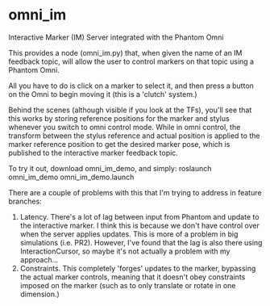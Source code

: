 omni_im
=======

Interactive Marker (IM) Server integrated with the Phantom Omni

This provides a node (omni_im.py) that, when given the name of an IM feedback topic, will allow the user to control markers on that topic using a Phantom Omni.

All you have to do is click on a marker to select it, and then press a button on the Omni to begin moving it (this is a 'clutch' system.)

Behind the scenes (although visible if you look at the TFs), you'll see that this works by storing reference positions for the marker and stylus whenever you switch to omni control mode. While in omni control, the transform between the stylus reference and actual position is applied to the marker reference position to get the desired marker pose, which is published to the interactive marker feedback topic.

To try it out, download omni_im_demo, and simply:
roslaunch omni_im_demo omni_im_demo.launch

There are a couple of problems with this that I'm trying to address in feature branches:
1) Latency. There's a lot of lag between input from Phantom and update to the interactive marker. I think this is because we don't have control over when the server applies updates. This is more of a problem in big simulations (i.e. PR2). However, I've found that the lag is also there using InteractionCursor, so maybe it's not actually a problem with my approach...
2) Constraints. This completely 'forges' updates to the marker, bypassing the actual marker controls, meaning that it doesn't obey constraints imposed on the marker (such as to only translate or rotate in one dimension.)
